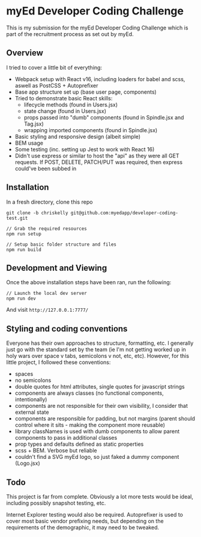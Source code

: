 # myEd Developer Coding Challenge
This is my submission for the myEd Developer Coding Challenge which is part of the recruitment process as set out by myEd.

## Overview
I tried to cover a little bit of everything:
 - Webpack setup with React v16, including loaders for babel and scss, aswell as PostCSS + Autoprefixer
 - Base app structure set up (base user page, components)
 - Tried to demonstrate basic React skills:
   - lifecycle methods (found in Users.jsx)
   - state change (found in Users.jsx)
   - props passed into "dumb" components (found in Spindle.jsx and Tag.jsx)
   - wrapping imported components (found in Spindle.jsx)
 - Basic styling and responsive design (albeit simple)
 - BEM usage
 - Some testing (inc. setting up Jest to work with React 16)
 - Didn't use express or similar to host the "api" as they were all GET requests. If POST, DELETE, PATCH/PUT was required, then express could've been subbed in


## Installation
In a fresh directory, clone this repo

```
git clone -b chriskelly git@github.com:myedapp/developer-coding-test.git

// Grab the required resources
npm run setup

// Setup basic folder structure and files
npm run build
```

## Development and Viewing
Once the above installation steps have been ran, run the following:

```
// Launch the local dev server
npm run dev
```

And visit `http://127.0.0.1:7777/`

## Styling and coding conventions 
Everyone has their own approaches to structure, formatting, etc. I generally just go with the standard set by the team (ie I'm not getting worked up in holy wars over space v tabs, semicolons v not, etc, etc). However, for this little project, I followed these conventions:

 - spaces
 - no semicolons
 - double quotes for html attributes, single quotes for javascript strings
 - components are always classes (no functional components, intentionally)
 - components are not responsible for their own visibility, I consider that external state
 - components are responsible for padding, but not margins (parent should control where it sits - making the component more reusable)
 - library classNames is used with dumb components to allow parent components to pass in additional classes
 - prop types and defaults defined as static properties
 - scss + BEM. Verbose but reliable 
 - couldn't find a SVG myEd logo, so just faked a dummy component (Logo.jsx)


## Todo
This project is far from complete. Obviously a lot more tests would be ideal, including possibly snapshot testing, etc. 

Internet Explorer testing would also be required. Autoprefixer is used to cover most basic vendor prefixing needs, but depending on the requirements of the demographic, it may need to be tweaked. 

